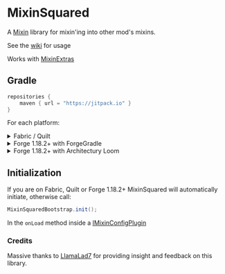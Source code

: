 # MixinSquared
A [Mixin](https://github.com/SpongePowered/Mixin/) library for mixin'ing into other mod's mixins.

See the [wiki](https://github.com/Bawnorton/MixinSquared/wiki) for usage

Works with [MixinExtras](https://github.com/LlamaLad7/MixinExtras)

## Gradle
```gradle
repositories {
    maven { url = "https://jitpack.io" }
}
```
For each platform:<br>
<details><summary>Fabric / Quilt</summary>

```gradle
dependencies {
    include(implementation(annotationProcessor("com.github.bawnorton.mixinsquared:mixinsquared-fabric:0.0.2")))
}
```

</details>
<details><summary>Forge 1.18.2+ with ForgeGradle</summary>

```gradle
dependencies {
    // MixinSquared's annotationProcessor MUST be registered BEFORE Mixin's one.
    implementation(annotationProcessor("com.github.bawnorton.mixinsquared:mixinsquared-common:0.0.2"))
    implementation(jarJar("com.github.bawnorton.mixinsquared:mixinsquared-forge:0.0.2")) {
        jarJar.ranged(it, "[0.0.2,)")
    }
}
```

</details>
<details><summary>Forge 1.18.2+ with Architectury Loom</summary>

```gradle
dependencies {
    implementation(annotationProcessor("com.github.bawnorton.mixinsquared:mixinsquared-common:0.0.2"))
    implementation(include("com.github.bawnorton.mixinsquared:mixinsquared-forge:0.0.2"))
}
```
</details>

## Initialization

If you are on Fabric, Quilt or Forge 1.18.2+ MixinSquared will automatically initiate, otherwise call:
```java
MixinSquaredBootstrap.init();
```
In the `onLoad` method inside a [IMixinConfigPlugin](https://jenkins.liteloader.com/view/Other/job/Mixin/javadoc/org/spongepowered/asm/mixin/extensibility/IMixinConfigPlugin.html)

### Credits
Massive thanks to [LlamaLad7](https://github.com/LlamaLad7) for providing insight and feedback on this library.
